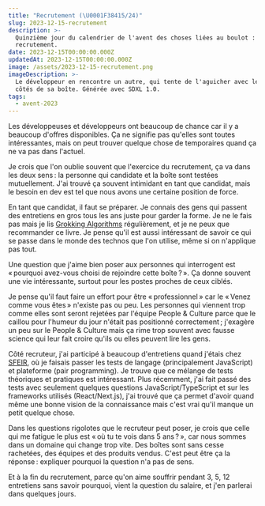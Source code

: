 ```yaml
---
title: "Recrutement (\U0001F38415/24)"
slug: 2023-12-15-recrutement
description: >-
  Quinzième jour du calendrier de l'avent des choses liées au boulot : le
  recrutement.
date: 2023-12-15T00:00:00.000Z
updatedAt: 2023-12-15T00:00:00.000Z
image: /assets/2023-12-15-recrutement.png
imageDescription: >-
  Le développeur en rencontre un autre, qui tente de l'aguicher avec les bons
  côtés de sa boîte. Générée avec SDXL 1.0.
tags:
  - avent-2023
---
```


Les développeuses et développeurs ont beaucoup de chance car il y a beaucoup d'offres disponibles. Ça ne signifie pas qu'elles sont toutes intéressantes, mais on peut trouver quelque chose de temporaires quand ça ne va pas dans l'actuel.

Je crois que l'on oublie souvent que l'exercice du recrutement, ça va dans les deux sens : la personne qui candidate et la boîte sont testées mutuellement. J'ai trouvé ça souvent intimidant en tant que candidat, mais le besoin en dev est tel que nous avons une certaine position de force.

En tant que candidat, il faut se préparer. Je connais des gens qui passent des entretiens en gros tous les ans juste pour garder la forme. Je ne le fais pas mais je lis [Grokking Algorithms](https://www.manning.com/books/grokking-algorithms) régulièrement, et je ne peux que recommander ce livre. Je pense qu'il est aussi intéressant de savoir ce qui se passe dans le monde des technos que l'on utilise, même si on n'applique pas tout.

Une question que j'aime bien poser aux personnes qui interrogent est « pourquoi avez-vous choisi de rejoindre cette boîte ? ». Ça donne souvent une vie intéressante, surtout pour les postes proches de ceux ciblés.

Je pense qu'il faut faire un effort pour être « professionnel » car le « Venez comme vous êtes » n'existe pas ou peu. Les personnes qui viennent trop comme elles sont seront rejetées par l'équipe People & Culture parce que le caillou pour l'humeur du jour n'était pas positionné correctement ; j'exagère un peu sur le People & Culture mais ça rime trop souvent avec fausse science qui leur fait croire qu'ils ou elles peuvent lire les gens.

Côté recruteur, j'ai participé à beaucoup d'entretiens quand j'étais chez [SFEIR](https://www.sfeir.com/fr/), où je faisais passer les tests de langage (principalement JavaScript) et plateforme (pair programming). Je trouve que ce mélange de tests théoriques et pratiques est intéressant. Plus récemment, j'ai fait passé des tests avec seulement quelques questions JavaScript/TypeScript et sur les frameworks utilisés (React/Next.js), j'ai trouvé que ça permet d'avoir quand même une bonne vision de la connaissance mais c'est vrai qu'il manque un petit quelque chose.

Dans les questions rigolotes que le recruteur peut poser, je crois que celle qui me fatigue le plus est « où tu te vois dans 5 ans ? », car nous sommes dans un domaine qui change trop vite. Des boîtes sont sans cesse rachetées, des équipes et des produits vendus. C'est peut être ça la réponse : expliquer pourquoi la question n'a pas de sens.

Et à la fin du recrutement, parce qu'on aime souffrir pendant 3, 5, 12 entretiens sans savoir pourquoi, vient la question du salaire, et j'en parlerai dans quelques jours.
